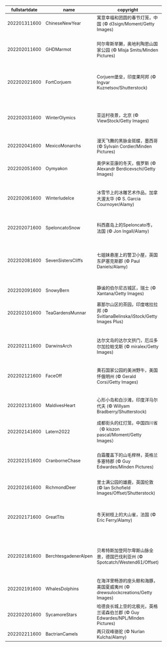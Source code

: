 |fullstartdate|name|copyright|title|image|
|--|--|--|--|--|
202201311600|ChineseNewYear|寓意幸福和团圆的春节灯笼，中国 (© d3sign/Moment/Getty Images)|新春快乐|![](/zh-CN/2022/02/202201311600ChineseNewYear.jpg)|
202202011600|GHDMarmot|阿尔卑斯旱獭，奥地利陶恩山国家公园 (© Misja Smits/Minden Pictures)|土拨鼠日快乐(又来了?)|![](/zh-CN/2022/02/202202011600GHDMarmot.jpg)|
202202021600|FortCorjuem|Corjuem堡垒，印度果阿邦 (© Ingvar Kuznetsov/Shutterstock)|自森林中开垦出的堡垒|![](/zh-CN/2022/02/202202021600FortCorjuem.jpg)|
202202031600|WinterOlymics|亚运村夜景，北京 (© ViewStock/Getty Images)|2022年北京冬奥会开幕！|![](/zh-CN/2022/02/202202031600WinterOlymics.jpg)|
202202041600|MexicoMonarchs|漫天飞舞的黑脉金斑蝶，墨西哥 (© Sylvain Cordier/Minden Pictures)|蝴蝶之王|![](/zh-CN/2022/02/202202041600MexicoMonarchs.jpg)|
202202051600|Oymyakon|奥伊米亚康的冬天，俄罗斯 (© Alexandr Berdicevschi/Getty Images)|太太太太太冷了|![](/zh-CN/2022/02/202202051600Oymyakon.jpg)|
202202061600|WinterludeIce|冰雪节上的冰雕艺术作品，加拿大渥太华 (© S. Garcia Cournoyer/Alamy)|冬天的一切都值得庆祝|![](/zh-CN/2022/02/202202061600WinterludeIce.jpg)|
202202071600|SpeloncatoSnow|科西嘉岛上的Speloncato市，法国 (© Jon Ingall/Alamy)|拿破仑在这里出生|![](/zh-CN/2022/02/202202071600SpeloncatoSnow.jpg)|
202202081600|SevenSistersCliffs|七姐妹悬崖上的警卫小屋，英国东萨塞克斯郡 (© Paul Daniels/Alamy)|东萨塞克斯郡的白色悬崖|![](/zh-CN/2022/02/202202081600SevenSistersCliffs.jpg)|
202202091600|SnowyBern|静谧的伯尔尼古城区，瑞士 (© Xantana/Getty Images)|古城区的灯火|![](/zh-CN/2022/02/202202091600SnowyBern.jpg)|
202202101600|TeaGardensMunnar|慕那尔山区的茶园，印度喀拉拉邦 (© SvitlanaBelinska/iStock/Getty Images Plus)|印度慕纳尔|![](/zh-CN/2022/02/202202101600TeaGardensMunnar.jpg)|
||||![](/zh-CN/2022/02/.jpg)|
202202111600|DarwinsArch|达尔文岛的达尔文拱门，厄瓜多尔加拉帕戈斯 (© miralex/Getty Images)|著名海拱门的末日|![](/zh-CN/2022/02/202202111600DarwinsArch.jpg)|
202202121600|FaceOff|黄石国家公园的美洲野牛，美国怀俄明州 (© Gerald Corsi/Getty Images)|美洲巨兽们的正面交锋|![](/zh-CN/2022/02/202202121600FaceOff.jpg)|
202202131600|MaldivesHeart|心形小岛和白沙滩，印度洋马尔代夫 (© Willyam Bradberry/Shutterstock)|阿拉伯海的情人节|![](/zh-CN/2022/02/202202131600MaldivesHeart.jpg)|
202202141600|Latern2022|成都街头的红灯笼，中国四川省（© kiszon pascal/Moment/Getty Images）|点亮一盏花灯|![](/zh-CN/2022/02/202202141600Latern2022.jpg)|
202202151600|CranborneChase|白霜覆盖下的山毛榉林，英格兰多塞特郡 (© Guy Edwardes/Minden Pictures)|被白霜覆盖的山毛榉林|![](/zh-CN/2022/02/202202151600CranborneChase.jpg)|
202202161600|RichmondDeer|里士满公园的雄鹿，英国伦敦 (© Ian Schofield Images/Offset/Shutterstock)|黎明时的鹿角|![](/zh-CN/2022/02/202202161600RichmondDeer.jpg)|
202202171600|GreatTits|冬天树枝上的大山雀，法国 (© Eric Ferry/Alamy)|为后院鸟类计数竭尽全力|![](/zh-CN/2022/02/202202171600GreatTits.jpg)|
202202181600|BerchtesgadenerAlpen|贝希特斯加登阿尔卑斯山脉全景，德国巴伐利亚州 (© Spotcatch/Westend61/Offset)|冬日阿尔卑斯山脉的高峰|![](/zh-CN/2022/02/202202181600BerchtesgadenerAlpen.jpg)|
202202191600|WhalesDolphins|在海洋里畅游的座头鲸和海豚，美国夏威夷州 (© drewsulockcreations/Getty Images)|世界鲸鱼日快乐|![](/zh-CN/2022/02/202202191600WhalesDolphins.jpg)|
202202201600|SycamoreStars|哈德良长城上空的北极光，英格兰诺森伯兰郡 (© Guy Edwardes/NPL/Minden Pictures)|梧桐树峡|![](/zh-CN/2022/02/202202201600SycamoreStars.jpg)|
202202211600|BactrianCamels|两只双峰骆驼 (© Nurlan Kulcha/Alamy)|两天两份|![](/zh-CN/2022/02/202202211600BactrianCamels.jpg)|
